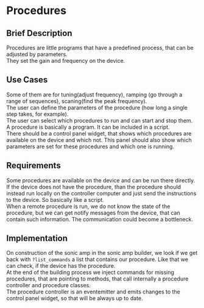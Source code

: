 # Procedures

## Brief Description

Procedures are little programs that have a predefined process, that can be adjusted by parameters.  
They set the gain and frequency on the device.

## Use Cases

Some of them are for tuning(adjust frequency), ramping (go through a range of sequences), scaning(find the peak frequency).  
The user can define the parameters of the procedure (how long a single step takes, for example).  
The user can select which procedures to run and can start and stop them.  
A procedure is basically a program. It can be included in a script.  
There should be a control panel widget, that shows which procedures are available on the device and which not. This panel should also show which parameters are set for these procedures and which one is running.

## Requirements

Some procedures are available on the device and can be run there directly. If the device does not have the procedure, than the procedure should instead run locally on the controller computer and just send the instructions to the device. So basically like a script.  
When a remote procedure is run, we do not know the state of the procedure, but we can get notify messages from the device, that can contain such information.
The communication could become a bottleneck.

## Implementation

On construction of the sonic amp in the sonic amp builder, we look if we get back with `?list_commands` a list that contains our procedure. Like that we can check, if the device has the procedure.  
At the end of the building process we inject commands for missing procedures, that are pointing to methods, that call internally a procedure controller and procedure classes.  
The procedure controller is an eventemitter and emits changes to the control panel widget, so that will be always up to date.
